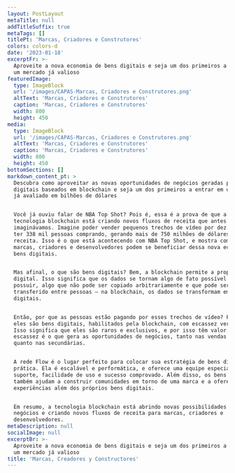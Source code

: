 ```yaml
---
layout: PostLayout
metaTitle: null
addTitleSuffix: true
metaTags: []
titlePt: 'Marcas, Criadores e Construtores'
colors: colors-d
date: '2023-01-18'
excerptFr: >-
  Aproveite a nova economia de bens digitais e seja um dos primeiros a entrar em
  um mercado já valioso
featuredImage:
  type: ImageBlock
  url: '/images/CAPAS-Marcas, Criadores e Construtores.png'
  altText: 'Marcas, Criadores e Construtores'
  caption: 'Marcas, Criadores e Construtores'
  width: 800
  height: 450
media:
  type: ImageBlock
  url: '/images/CAPAS-Marcas, Criadores e Construtores.png'
  altText: 'Marcas, Criadores e Construtores'
  caption: 'Marcas, Criadores e Construtores'
  width: 800
  height: 450
bottomSections: []
markdown_content_pt: >
  Descubra como aproveitar as novas oportunidades de negócios geradas pelos bens
  digitais baseados em blockchain e seja um dos primeiros a entrar em um mercado
  já avaliado em bilhões de dólares


  Você já ouviu falar de NBA Top Shot? Pois é, essa é a prova de que a
  tecnologia blockchain está criando novos fluxos de receita que antes nem
  imaginávamos. Imagine poder vender pequenos trechos de vídeo por dez dólares e
  ter 338 mil pessoas comprando, gerando mais de 750 milhões de dólares em
  receita. Isso é o que está acontecendo com NBA Top Shot, e mostra como as
  marcas, criadores e desenvolvedores podem se beneficiar dessa nova economia de
  bens digitais.


  Mas afinal, o que são bens digitais? Bem, a blockchain permite a propriedade
  digital. Isso significa que os dados se tornam algo de fato possível de se
  possuir, algo que não pode ser copiado arbitrariamente e que pode ser
  transferido entre pessoas – na blockchain, os dados se transformam em bens
  digitais.


  Então, por que as pessoas estão pagando por esses trechos de vídeo? Porque
  eles são bens digitais, habilitados pela blockchain, com escassez verificável.
  Isso significa que eles são raros e exclusivos, e por isso têm valor. E essa
  escassez é o que gera as oportunidades de negócios, tanto nas vendas primárias
  quanto nas secundárias.


  A rede Flow é o lugar perfeito para colocar sua estratégia de bens digitais em
  prática. Ela é escalável e performática, e oferece uma equipe especializada,
  suporte, facilidade de uso e sucesso comprovado. Além disso, os bens digitais
  também ajudam a construir comunidades em torno de uma marca e a oferecer
  experiências além dos próprios bens digitais.


  Em resumo, a tecnologia blockchain está abrindo novas possibilidades de
  negócios e criando novos fluxos de receita para marcas, criadores e
  desenvolvedores.
metaDescription: null
socialImage: null
excerptBr: >-
  Aproveite a nova economia de bens digitais e seja um dos primeiros a entrar em
  um mercado já valioso
title: 'Marcas, Creadores y Constructores'
---
```

